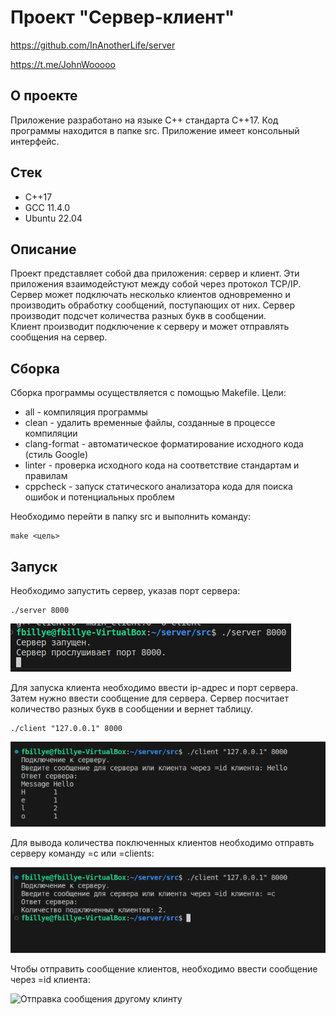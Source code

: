 # Проект "Сервер-клиент"

https://github.com/InAnotherLife/server

https://t.me/JohnWooooo

## О проекте
Приложение разработано на языке С++ стандарта C++17. Код программы находится в папке src. Приложение имеет консольный интерфейс.

## Стек
* С++17
* GCC 11.4.0
* Ubuntu 22.04

## Описание
Проект представляет собой два приложения: сервер и клиент. Эти приложения взаимодейстуют между собой через протокол TCP/IP.\
Сервер может подключать несколько клиентов одновременно и производить обработку сообщений, поступающих от них. Сервер производит подсчет количества разных букв в сообщении.\
Клиент производит подключение к серверу и может отправлять сообщения на сервер.

## Сборка
Сборка программы осуществляется с помощью Makefile. Цели:
* all - компиляция программы
* clean - удалить временные файлы, созданные в процессе компиляции 
* clang-format - автоматическое форматирование исходного кода (стиль Google)
* linter - проверка исходного кода на соответствие стандартам и правилам
* cppcheck - запуск статического анализатора кода для поиска ошибок и потенциальных проблем

Необходимо перейти в папку src и выполнить команду:
```
make <цель>
```

## Запуск
Необходимо запустить сервер, указав порт сервера:
```
./server 8000
```

![Сервер](src/img/1.png)

Для запуска клиента необходимо ввести ip-адрес и порт сервера. Затем нужно ввести сообщение для сервера. Сервер посчитает количество разных букв в сообщении и вернет таблицу.
```
./client "127.0.0.1" 8000
```

![Клиент](src/img/2.png)

Для вывода количества поключенных клиентов необходимо отправть серверу команду =с или =clients:

![Количество подключенных клиентов](src/img/3.png)

Чтобы отправить сообщение клиентов, необходимо ввести сообщение через =id клиента:

![Отправка сообщения другому клинту](src/img/4.png)
